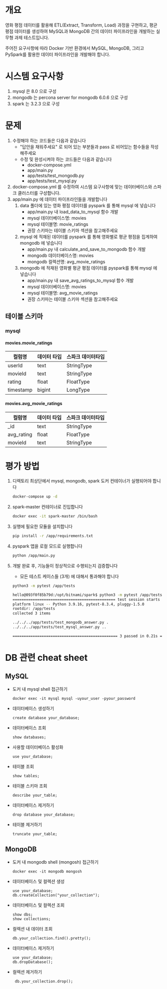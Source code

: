 # 개요

영화 평점 데이터를 활용해 ETL(Extract, Transform, Load) 과정을 구현하고, 평균 평점 데이터를 생성하여 MySQL과 MongoDB 간의 데이터 파이프라인을 개발하는 실무형 과제 테스트입니다.

주어진 요구사항에 따라 Docker 기반 환경에서 MySQL, MongoDB, 그리고 PySpark를 활용한 데이터 파이프라인을 개발해야 합니다.

# 시스템 요구사항

1. mysql 은 8.0 으로 구성
2. mongodb 는 percona server for mongodb 6.0.6 으로 구성
3. spark 는 3.2.3 으로 구성

# 문제

1. 수정해야 하는 코드들은 다음과 같습니다
    * "답안을 채워주세요" 로 되어 있는 부분들과 pass 로 비어있는 함수들을 작성해주세요
    * 수정 및 완성시켜야 하는 코드들은 다음과 같습니다
        * docker-compose.yml
        * app/main.py
        * app/tests/test\_mongodb.py
        * app/tests/test\_mysql.py
2. docker-compose.yml 를 수정하여 시스템 요구사항에 맞는 데이터베이스와 스파크 클러스터를 구성합니다.
3. app/main.py 에 데이터 파이프라인들을 개발합니다
    1. data 폴더에 있는 영화 평점 데이터를 pyspark 를 통해 mysql 에 넣습니다
        * app/main.py 내 load\_data\_to\_mysql 함수 개발
        * mysql 데이터베이스명: movies
        * mysql 테이블명: movie\_ratings
        * 권장 스키마는 테이블 스키마 섹션을 참고해주세요
    2. mysql 에 적재된 데이터를 pyspark 를 통해 영화별로 평균 평점을 집계하여 mongodb 에 넣습니다
        * app/main.py 내 calculate\_and\_save\_to\_mongodb 함수 개발
        * mongodb 데이터베이스명: movies
        * mongodb 컬렉션명: avg\_movie\_ratings
    3. mongodb 에 적재된 영화별 평균 평점 데이터를 pyspark를 통해 mysql 에 넣습니다
        * app/main.py 내 save\_avg\_ratings\_to\_mysql 함수 개발
        * mysql 데이터베이스명: movies
        * mysql 테이블명: avg\_movie\_ratings
        * 권장 스키마는 테이블 스키마 섹션을 참고해주세요

## 테이블 스키마

### mysql

#### movies.movie\_ratings

| 컬럼명 | 데이터 타입 | 스파크 데이터타입 |
| --- | ------ | --------- |
| userId | text | StringType |
| movieId | text | StringType |
| rating | float | FloatType |
| timestamp | bigint | LongType |

#### movies.avg\_movie\_ratings

| 컬럼명 | 데이터 타입 | 스파크 데이터타입 |
| --- | ------ | --------- |
| \_id | text | StringType |
| avg\_rating | float | FloatType |
| movieId | text | StringType |

# 평가 방법

1. 디렉토리 최상단에서 mysql, mongodb, spark 도커 컨테이너가 실행되어야 합니다

    ```bash
    docker-compose up -d
    ```
2. spark-master 컨테이너로 진입합니다

    ```bash
    docker exec -it spark-master /bin/bash
    ```
3. 실행에 필요한 모듈을 설치합니다

    ```bash
    pip install -r /app/requirements.txt
    ```
4. pyspark 앱을 로컬 모드로 실행합니다

    ```bash
    python /app/main.py
    ```
5. 개발 완료 후, 기능들이 정상적으로 수행되는지 검증합니다
    * 모든 테스트 케이스들 (3개) 에 대해서 통과해야 합니다

    ```bash
    python3 -m pytest /app/tests
    
    hello@093f0f85b79d:/opt/bitnami/spark$ python3 -m pytest /app/tests
    ============================================== test session starts ==============================================
    platform linux -- Python 3.9.16, pytest-8.3.4, pluggy-1.5.0
    rootdir: /app/tests
    collected 3 items
    
    ../../../app/tests/test_mongodb_answer.py .                                                               [ 33%] 
    ../../../app/tests/test_mysql_answer.py ..                                                                [100%]
    
    =============================================== 3 passed in 0.21s ===============================================
    ```

# DB 관련 cheat sheet

## MySQL

* 도커 내 mysql shell 접근하기

    ```
    docker exec -it mysql mysql -uyour_user -pyour_password
    ```
* 데이터베이스 생성하기

    ```
    create database your_database;
    ```
* 데이터베이스 조회

    ```
    show databases;
    ```
* 사용할 데이터베이스 활성화

    ```
    use your_database;
    ```
* 테이블 조회

    ```
    show tables;
    ```
* 테이블 스키마 조회

    ```
    describe your_table;
    ```
* 데이터베이스 제거하기

    ```
    drop database your_database;
    ```
* 테이블 제거하기

    ```
    truncate your_table;
    ```

## MongoDB

* 도커 내 mongodb shell (mongosh) 접근하기

    ```
    docker exec -it mongodb mongosh
    ```
* 데이터베이스 및 컬렉션 생성

    ```
    use your_database;
    db.createCollection("your_collection");
    ```
* 데이터베이스 및 컬렉션 조회

    ```
    show dbs;
    show collections;
    ```
* 컬렉션 내 데이터 조회

    ```
    db.your_collection.find().pretty();
    ```
* 데이터베이스 제거하기

    ```
    use your_database;
    db.dropDatabase();
    ```
* 컬렉션 제거하기

    ```
     db.your_collection.drop();
    ```